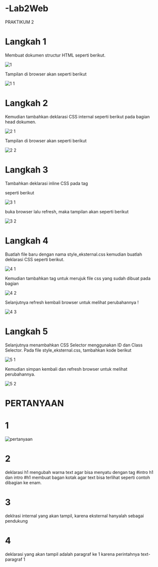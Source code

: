 # -Lab2Web
PRAKTIKUM 2

# Langkah 1
Membuat dokumen structur HTML seperti berikut.
 
 ![1](https://user-images.githubusercontent.com/81818405/114043406-759fb900-98b0-11eb-8121-14cb09789e02.PNG)
 
 Tampilan di browser akan seperti berikut
   
 ![1 1](https://user-images.githubusercontent.com/81818405/114043792-ce6f5180-98b0-11eb-8263-50969dde1867.PNG)

# Langkah 2
Kemudian tambahkan deklarasi CSS internal seperti berikut pada bagian head dokumen.

![2 1](https://user-images.githubusercontent.com/81818405/114044088-17bfa100-98b1-11eb-92e4-c44999d179b1.PNG)

Tampilan di browser akan seperti berikut

![2 2](https://user-images.githubusercontent.com/81818405/114044179-2f972500-98b1-11eb-9517-ccc076c58e46.PNG)

# Langkah 3
Tambahkan deklarasi inline CSS pada tag <p> seperti berikut

![3 1](https://user-images.githubusercontent.com/81818405/114044613-93b9e900-98b1-11eb-9c08-a482ce4314ba.PNG)

buka browser lalu refresh, maka tampilan akan seperti berikut

![3 2](https://user-images.githubusercontent.com/81818405/114044755-adf3c700-98b1-11eb-98c5-7f3284147444.PNG)

# Langkah 4
Buatlah file baru dengan nama style_eksternal.css kemudian buatlah deklarasi CSS seperti berikut.

![4 1](https://user-images.githubusercontent.com/81818405/114044965-dd0a3880-98b1-11eb-81bb-8eb055333454.PNG)

Kemudian tambahkan tag <link> untuk merujuk file css yang sudah dibuat pada bagian <head>
  
![4 2](https://user-images.githubusercontent.com/81818405/114045130-ff03bb00-98b1-11eb-92e2-8b6d2a93c6a2.PNG)

Selanjutnya refresh kembali browser untuk melihat perubahannya !

![4 3](https://user-images.githubusercontent.com/81818405/114045316-2195d400-98b2-11eb-9023-fbc534880da1.PNG)

# Langkah 5
Selanjutnya menambahkan CSS Selector menggunakan ID dan Class Selector. Pada file 
style_eksternal.css, tambahkan kode berikut

![5 1](https://user-images.githubusercontent.com/81818405/114045757-79343f80-98b2-11eb-9c94-2114bdcfee71.PNG)

Kemudian simpan kembali dan refresh browser untuk melihat perubahannya.

![5 2](https://user-images.githubusercontent.com/81818405/114045865-8fda9680-98b2-11eb-9913-b5294ea865e5.PNG)


# PERTANYAAN 
# 1

![pertanyaan](https://user-images.githubusercontent.com/81818405/114269799-01d9e980-9a33-11eb-94b5-7721c4f288cb.PNG)


# 2

deklarasi h1 mengubah warna text agar bisa menyatu dengan tag #intro h1 dan intro #h1 membuat bagan kotak agar text bisa terlihat seperti contoh dibagian ke enam.

# 3

deklrasi internal yang akan tampil, karena eksternal hanyalah sebagai pendukung 

# 4

deklarasi yang akan tampil adalah paragraf ke 1 karena perintahnya text-paragraf 1
